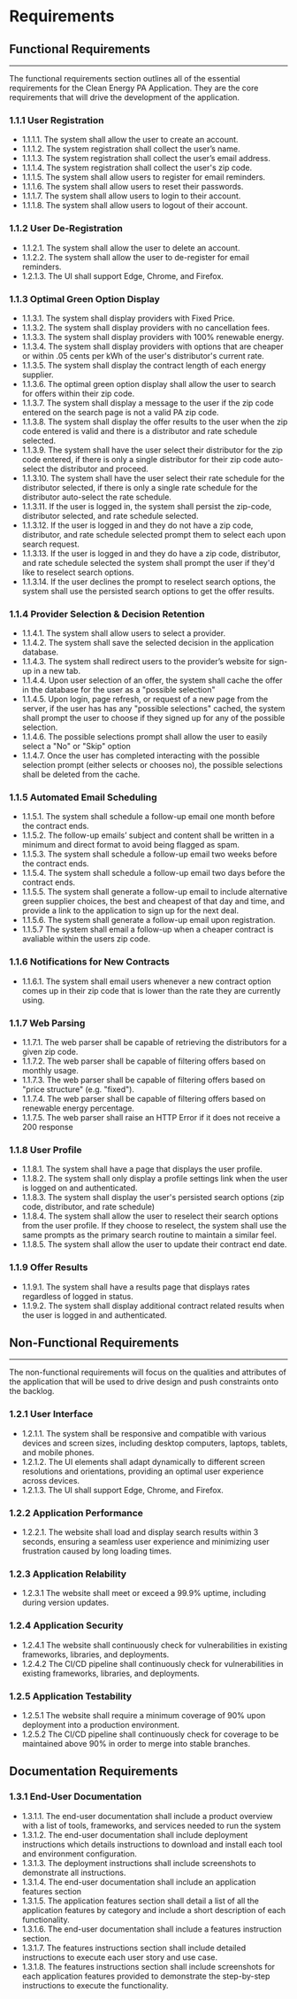 # Requirements

## Functional Requirements

---

The functional requirements section outlines all of the essential requirements for the Clean Energy PA Application. They are the core requirements that will drive the development of the application.

### 1.1.1 User Registration

- 1.1.1.1. The system shall allow the user to create an account.
- 1.1.1.2. The system registration shall collect the user’s name.
- 1.1.1.3. The system registration shall collect the user’s email address.
- 1.1.1.4. The system registration shall collect the user's zip code.
- 1.1.1.5. The system shall allow users to register for email reminders.
- 1.1.1.6. The system shall allow users to reset their passwords.
- 1.1.1.7. The system shall allow users to login to their account.
- 1.1.1.8. The system shall allow users to logout of their account.

### 1.1.2 User De-Registration

- 1.1.2.1. The system shall allow the user to delete an account.
- 1.1.2.2. The system shall allow the user to de-register for email reminders.
- 1.2.1.3. The UI shall support Edge, Chrome, and Firefox.

### 1.1.3 Optimal Green Option Display

- 1.1.3.1. The system shall display providers with Fixed Price.
- 1.1.3.2. The system shall display providers with no cancellation fees.
- 1.1.3.3. The system shall display providers with 100% renewable energy.
- 1.1.3.4. The system shall display providers with options that are cheaper or within .05 cents per kWh of the user's distributor's current rate.
- 1.1.3.5. The system shall display the contract length of each energy supplier.
- 1.1.3.6. The optimal green option display shall allow the user to search for offers within their zip code.
- 1.1.3.7. The system shall display a message to the user if the zip code entered on the search page is not a valid PA zip code.
- 1.1.3.8. The system shall display the offer results to the user when the zip code entered is valid and there is a distributor and rate schedule selected.
- 1.1.3.9. The system shall have the user select their distributor for the zip code entered, if there is only a single distributor for their zip code auto-select the distributor and proceed.
- 1.1.3.10. The system shall have the user select their rate schedule for the distributor selected, if there is only a single rate schedule for the distributor auto-select the rate schedule.
- 1.1.3.11. If the user is logged in, the system shall persist the zip-code, distributor selected, and rate schedule selected.
- 1.1.3.12. If the user is logged in and they do not have a zip code, distributor, and rate schedule selected prompt them to select each upon search request.
- 1.1.3.13. If the user is logged in and they do have a zip code, distributor, and rate schedule selected the system shall prompt the user if they'd like to reselect search options.
- 1.1.3.14. If the user declines the prompt to reselect search options, the system shall use the persisted search options to get the offer results.

### 1.1.4 Provider Selection & Decision Retention

- 1.1.4.1. The system shall allow users to select a provider.
- 1.1.4.2. The system shall save the selected decision in the application database.
- 1.1.4.3. The system shall redirect users to the provider’s website for sign-up in a new tab.
- 1.1.4.4. Upon user selection of an offer, the system shall cache the offer in the database for the user as a "possible selection"
- 1.1.4.5. Upon login, page refresh, or request of a new page from the server, if the user has has any "possible selections" cached, the system shall prompt the user to choose if they signed up for any of the possible selection.
- 1.1.4.6. The possible selections prompt shall allow the user to easily select a "No" or "Skip" option
- 1.1.4.7. Once the user has completed interacting with the possible selection prompt (either selects or chooses no), the possible selections shall be deleted from the cache.

### 1.1.5 Automated Email Scheduling

- 1.1.5.1. The system shall schedule a follow-up email one month before the contract ends.
- 1.1.5.2. The follow-up emails’ subject and content shall be written in a minimum and direct format to avoid being flagged as spam.
- 1.1.5.3. The system shall schedule a follow-up email two weeks before the contract ends.
- 1.1.5.4. The system shall schedule a follow-up email two days before the contract ends.
- 1.1.5.5. The system shall generate a follow-up email to include alternative green supplier choices, the best and cheapest of that day and time, and provide a link to the application to sign up for the next deal.
- 1.1.5.6. The system shall generate a follow-up email upon registration.
- 1.1.5.7 The system shall email a follow-up when a cheaper contract is avaliable within the users zip code.

### 1.1.6 Notifications for New Contracts

- 1.1.6.1. The system shall email users whenever a new contract option comes up in their zip code that is lower than the rate they are currently using.

### 1.1.7 Web Parsing

- 1.1.7.1. The web parser shall be capable of retrieving the distributors for a given zip code.
- 1.1.7.2. The web parser shall be capable of filtering offers based on monthly usage.
- 1.1.7.3. The web parser shall be capable of filtering offers based on "price structure" (e.g. "fixed").
- 1.1.7.4. The web parser shall be capable of filtering offers based on renewable energy percentage.
- 1.1.7.5. The web parser shall raise an HTTP Error if it does not receive a 200 response

### 1.1.8 User Profile

- 1.1.8.1. The system shall have a page that displays the user profile.
- 1.1.8.2. The system shall only display a profile settings link when the user is logged on and authenticated.
- 1.1.8.3. The system shall display the user's persisted search options (zip code, distributor, and rate schedule)
- 1.1.8.4. The system shall allow the user to reselect their search options from the user profile. If they choose to reselect, the system shall use the same prompts as the primary search routine to maintain a similar feel.
- 1.1.8.5. The system shall allow the user to update their contract end date.

### 1.1.9 Offer Results

- 1.1.9.1. The system shall have a results page that displays rates regardless of logged in status.
- 1.1.9.2. The system shall display additional contract related results when the user is logged in and authenticated.

## Non-Functional Requirements

---

The non-functional requirements will focus on the qualities and attributes of the application that will be used to drive design and push constraints onto the backlog.

### 1.2.1 User Interface

- 1.2.1.1. The system shall be responsive and compatible with various devices and screen sizes, including desktop computers, laptops, tablets, and mobile phones.
- 1.2.1.2. The UI elements shall adapt dynamically to different screen resolutions and orientations, providing an optimal user experience across devices.
- 1.2.1.3. The UI shall support Edge, Chrome, and Firefox.

### 1.2.2 Application Performance

- 1.2.2.1. The website shall load and display search results within 3 seconds, ensuring a seamless user experience and minimizing user frustration caused by long loading times.

### 1.2.3 Application Relability

- 1.2.3.1 The website shall meet or exceed a 99.9% uptime, including during version updates.

### 1.2.4 Application Security

- 1.2.4.1 The website shall continuously check for vulnerabilities in existing frameworks, libraries, and deployments.
- 1.2.4.2 The CI/CD pipeline shall continuously check for vulnerabilities in existing frameworks, libraries, and deployments.

### 1.2.5 Application Testability

- 1.2.5.1 The website shall require a minimum coverage of 90% upon deployment into a production environment.
- 1.2.5.2 The CI/CD pipeline shall continuously check for coverage to be maintained above 90% in order to merge into stable branches.

## Documentation Requirements

### 1.3.1 End-User Documentation

- 1.3.1.1. The end-user documentation shall include a product overview with a list of tools, frameworks, and services needed to run the system
- 1.3.1.2. The end-user documentation shall include deployment instructions which details instructions to download and install each tool and environment configuration.
- 1.3.1.3. The deployment instructions shall include screenshots to demonstrate all instructions.
- 1.3.1.4. The end-user documentation shall include an application features section
- 1.3.1.5. The application features section shall detail a list of all the application features by category and include a short description of each functionality.
- 1.3.1.6. The end-user documentation shall include a features instruction section.
- 1.3.1.7. The features instructions section shall include detailed instructions to execute each user story and use case.
- 1.3.1.8. The features instructions section shall include screenshots for each application features provided to demonstrate the step-by-step instructions to execute the functionality.
